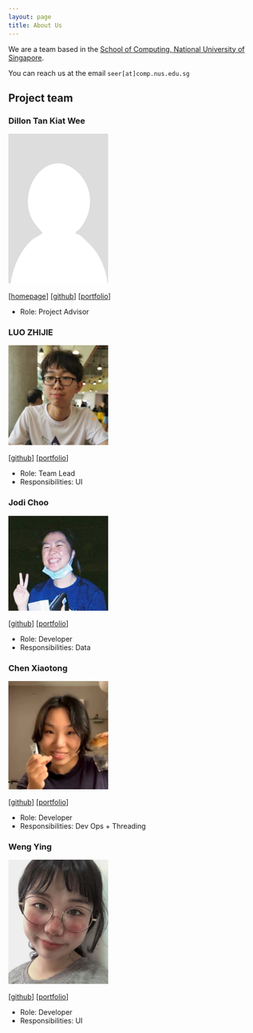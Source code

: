 ```yaml
---
layout: page
title: About Us
---
```


We are a team based in the [School of Computing, National University of Singapore](http://www.comp.nus.edu.sg).

You can reach us at the email `seer[at]comp.nus.edu.sg`

## Project team

### Dillon Tan Kiat Wee

<img src="images/el0hime.png" width="200px">

[[homepage](http://www.comp.nus.edu.sg/~damithch)]
[[github](https://github.com/el0hime)]
[[portfolio](team/johndoe.md)]

* Role: Project Advisor

### LUO ZHIJIE

<img src="images/luozhijie-tom.png" width="200px">

[[github](http://github.com/luozhijie-tom)]
[[portfolio](team/johndoe.md)]

* Role: Team Lead
* Responsibilities: UI

### Jodi Choo

<img src="images/jodichoo.png" width="200px">

[[github](http://github.com/jodichoo)] [[portfolio](team/johndoe.md)]

* Role: Developer
* Responsibilities: Data

### Chen Xiaotong

<img src="images/wuaaaj.png" width="200px">

[[github](http://github.com/WuaaAj)]
[[portfolio](team/johndoe.md)]

* Role: Developer
* Responsibilities: Dev Ops + Threading

### Weng Ying

<img src="images/wengying227.png" width="200px">

[[github](http://github.com/wengYing227)]
[[portfolio](team/johndoe.md)]

* Role: Developer
* Responsibilities: UI
